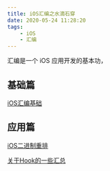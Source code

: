 ```yaml
---
title: iOS汇编之水滴石穿
date: 2020-05-24 11:28:20
tags:
	- iOS
	- 汇编
---
```


汇编是一个 iOS 应用开发的基本功，

## 基础篇

[iOS汇编基础](https://christian-smile.github.io/2020/05/18/iOS汇编基础/)

## 应用篇

[iOS二进制重排](https://christian-smile.github.io/2020/05/11/iOS二进制重排/)

[关于Hook的一些汇总](https://christian-smile.github.io/2020/05/14/关于Hook的一些汇总/)

